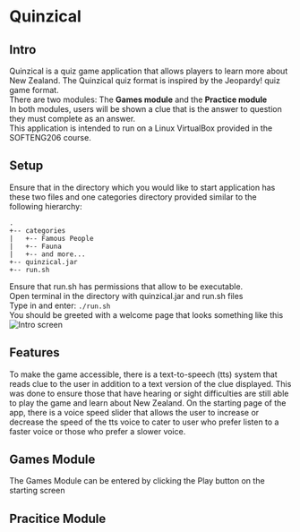 # Quinzical

## Intro
Quinzical is a quiz game application that allows players to learn more about New Zealand. The Quinzical quiz format is inspired by the Jeopardy! quiz game format.<br>
There are two modules: The <b>Games module</b> and the <b>Practice module</b> <br>
In both modules, users will be shown a clue that is the answer to question they must complete as an answer. <br>
This application is intended to run on a Linux VirtualBox provided in the SOFTENG206 course.

## Setup
Ensure that in the directory which you would like to start application has these two files and one categories directory provided similar to the following hierarchy:
```
.
+-- categories
|   +-- Famous People
|   +-- Fauna
|   +-- and more...
+-- quinzical.jar
+-- run.sh
```
Ensure that run.sh has permissions that allow to be executable.<br>
Open terminal in the directory with quinzical.jar and run.sh files<br>
Type in and enter:
<code>./run.sh</code><br>
You should be greeted with a welcome page that looks something like this<br>
![Intro screen](https://cdn.discordapp.com/attachments/692707366897975376/761569551921446932/unknown.png)

## Features
<p>
To make the game accessible, there is a text-to-speech (tts) system that reads clue to the user in addition to a text version of the clue displayed.
  This was done to ensure those that have hearing or sight difficulties are still able to play the game and learn about New Zealand.
  On the starting page of the app, there is a voice speed slider that allows the user to increase or decrease the speed of the tts voice to cater to
  user who prefer listen to a faster voice or those who prefer a slower voice.
</p>

## Games Module
The Games Module can be entered by clicking the Play button on the starting screen

## Pracitice Module
